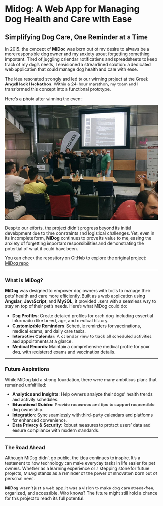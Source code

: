 # Midog: A Web App for Managing Dog Health and Care with Ease


## **Simplifying Dog Care, One Reminder at a Time**

In 2015, the concept of **MiDog** was born out of my desire to always be a more responsible dog owner and my anxiety about forgetting something important. Tired of juggling calendar notifications and spreadsheets to keep track of my dog’s needs, I envisioned a streamlined solution: a dedicated web application that could manage dog health and care with ease. 

The idea resonated strongly and led to our winning project at the Greek **AngelHack Hackathon**. Within a 24-hour marathon, my team and I transformed this concept into a functional prototype. 

Here's a photo after winning the event:

![AngelHack 2015 - Cube Athens](assets/images/AngelHack2015.jpg)

Despite our efforts, the project didn’t progress beyond its initial development due to time constraints and logistical challenges. Yet, even in its incomplete form, **MiDog** continues to prove its value to me, easing the anxiety of forgetting important responsibilities and demonstrating the potential of what it could have been.

You can check the repository on GitHub to explore the original project:
[MiDog repo](https://github.com/XarisA/dogz)

---

### **What is MiDog?**

**MiDog** was designed to empower dog owners with tools to manage their pets’ health and care more efficiently. Built as a web application using **Angular**, **JavaScript**, and **MySQL**, it provided users with a seamless way to stay on top of their pet’s needs. Here’s what MiDog could do:

- **Dog Profiles**: Create detailed profiles for each dog, including essential information like breed, age, and medical history.  
- **Customizable Reminders**: Schedule reminders for vaccinations, medical exams, and daily care tasks.  
- **Interactive Calendar**: A calendar view to track all scheduled activities and appointments at a glance.  
- **Medical Records**: Maintain a comprehensive medical profile for your dog, with registered exams and vaccination details.  

---

### **Future Aspirations**

While MiDog laid a strong foundation, there were many ambitious plans that remained unfulfilled:  

- **Analytics and Insights**: Help owners analyze their dogs’ health trends and activity schedules.  
- **Educational Guides**: Provide resources and tips to support responsible dog ownership.  
- **Integration**: Sync seamlessly with third-party calendars and platforms for enhanced convenience.  
- **Data Privacy & Security**: Robust measures to protect users’ data and ensure compliance with modern standards.  

---

### **The Road Ahead**

Although MiDog didn’t go public, the idea continues to inspire. It’s a testament to how technology can make everyday tasks in life easier for pet owners. Whether as a learning experience or a stepping stone for future projects, MiDog stands as a reminder of the power of innovation born out of personal need.

**MiDog** wasn’t just a web app; it was a vision to make dog care stress-free, organized, and accessible. Who knows? The future might still hold a chance for this project to reach its full potential.  
